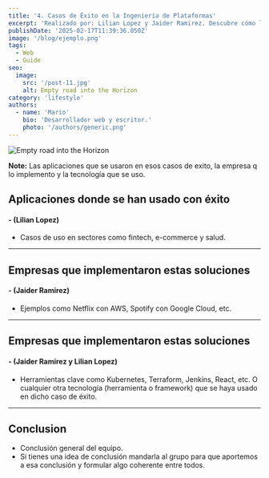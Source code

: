 ```yaml
---
title: '4. Casos de Éxito en la Ingeniería de Plataformas'
excerpt: 'Realizado por: Lilian Lopez y Jaider Ramirez. Descubre cómo la ingeniería de plataformas impulsa la innovación en el desarrollo de software. En este blog, exploramos casos de éxito de empresas que han optimizado sus flujos de trabajo, mejorado la colaboración entre equipos y acelerado la entrega de productos mediante plataformas internas, automatización y DevOps. ¡Inspírate con sus logros! 🎉'
publishDate: '2025-02-17T11:39:36.050Z'
image: '/blog/ejemplo.png'
tags:
  - Web
  - Guide
seo:
  image:
    src: '/post-11.jpg'
    alt: Empty road into the Horizon
category: 'lifestyle'
authors:
  - name: 'Mario'
    bio: 'Desarrollador web y escritor.'
    photo: '/authors/generic.png'
---
```


![Empty road into the Horizon](/post-11.jpg)

**Note:** Las aplicaciones que se usaron en esos casos de exito, la empresa q lo implemento y la tecnología que se uso.

## **Aplicaciones donde se han usado con éxito**

#### **- (Lilian Lopez)**

- Casos de uso en sectores como fintech, e-commerce y salud.

---

## **Empresas que implementaron estas soluciones**

#### **- (Jaider Ramirez)**

- Ejemplos como Netflix con AWS, Spotify con Google Cloud, etc.

---

## **Empresas que implementaron estas soluciones**

#### **- (Jaider Ramirez y Lilian Lopez)**

- Herramientas clave como Kubernetes, Terraform, Jenkins, React, etc. O cualquier otra tecnología (herramienta o framework) que se haya usado en dicho caso de éxito.

---

## Conclusion

- Conclusión general del equipo.
- Si tienes una idea de conclusión mandarla al grupo para que aportemos a esa conclusión y formular algo coherente entre todos.
